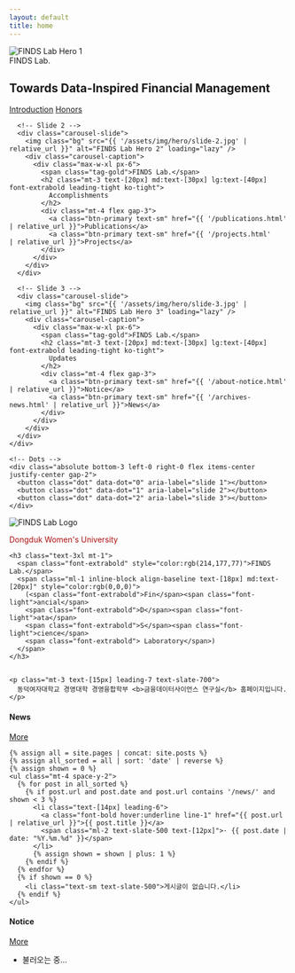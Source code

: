 ```yaml
---
layout: default
title: home
---
```


<!-- ======================= Home Hero / Intro / News ======================= -->

<!-- Hero -->
<section class="max-w-7xl mx-auto px-4 mt-6">
  <div class="carousel" id="carousel" aria-roledescription="carousel">
    <div class="carousel-track" id="carouselTrack">
      <!-- Slide 1 -->
      <div class="carousel-slide">
        <img class="bg" src="{{ '/assets/img/hero/slide-1.jpg' | relative_url }}" alt="FINDS Lab Hero 1" loading="eager" />
        <div class="carousel-caption">
          <div class="max-w-xl px-6">
            <span class="tag-gold">FINDS Lab.</span>
            <h1 class="mt-3 text-[20px] md:text-[30px] lg:text-[40px] font-extrabold leading-tight ko-tight">
              Towards Data-Inspired Financial Management
            </h1>
            <div class="mt-4 flex gap-3">
              <a class="btn-primary text-sm" href="{{ '/about-introduction.html' | relative_url }}">Introduction</a>
              <a class="btn-primary text-sm" href="{{ '/about-honors.html' | relative_url }}">Honors</a>
            </div>
          </div>
        </div>
      </div>

      <!-- Slide 2 -->
      <div class="carousel-slide">
        <img class="bg" src="{{ '/assets/img/hero/slide-2.jpg' | relative_url }}" alt="FINDS Lab Hero 2" loading="lazy" />
        <div class="carousel-caption">
          <div class="max-w-xl px-6">
            <span class="tag-gold">FINDS Lab.</span>
            <h2 class="mt-3 text-[20px] md:text-[30px] lg:text-[40px] font-extrabold leading-tight ko-tight">
              Accomplishments
            </h2>
            <div class="mt-4 flex gap-3">
              <a class="btn-primary text-sm" href="{{ '/publications.html' | relative_url }}">Publications</a>
              <a class="btn-primary text-sm" href="{{ '/projects.html'     | relative_url }}">Projects</a>
            </div>
          </div>
        </div>
      </div>

      <!-- Slide 3 -->
      <div class="carousel-slide">
        <img class="bg" src="{{ '/assets/img/hero/slide-3.jpg' | relative_url }}" alt="FINDS Lab Hero 3" loading="lazy" />
        <div class="carousel-caption">
          <div class="max-w-xl px-6">
            <span class="tag-gold">FINDS Lab.</span>
            <h2 class="mt-3 text-[20px] md:text-[30px] lg:text-[40px] font-extrabold leading-tight ko-tight">
              Updates
            </h2>
            <div class="mt-4 flex gap-3">
              <a class="btn-primary text-sm" href="{{ '/about-notice.html'  | relative_url }}">Notice</a>
              <a class="btn-primary text-sm" href="{{ '/archives-news.html' | relative_url }}">News</a>
            </div>
          </div>
        </div>
      </div>
    </div>

    <!-- Dots -->
    <div class="absolute bottom-3 left-0 right-0 flex items-center justify-center gap-2">
      <button class="dot" data-dot="0" aria-label="slide 1"></button>
      <button class="dot" data-dot="1" aria-label="slide 2"></button>
      <button class="dot" data-dot="2" aria-label="slide 3"></button>
    </div>
  </div>
</section>

<!-- Intro -->
<section class="max-w-7xl mx-auto px-4 mt-10 grid lg:grid-cols-[auto,1fr] gap-4 items-center">
  <div>
    <img src="{{ '/assets/img/brand/logo-finds.png' | relative_url }}"
         alt="FINDS Lab Logo"
         class="w-40 h-40 object-contain rounded-xl ring-1 ring-slate-200 bg-white p-3" />
  </div>

  <div>
    <p class="text-2xl font-extrabold tracking-tight" style="color:rgb(172,14,14)">Dongduk Women's University</p>

    <h3 class="text-3xl mt-1">
      <span class="font-extrabold" style="color:rgb(214,177,77)">FINDS Lab.</span>
      <span class="ml-1 inline-block align-baseline text-[18px] md:text-[20px]" style="color:rgb(0,0,0)">
        (<span class="font-extrabold">Fin</span><span class="font-light">ancial</span>
        <span class="font-extrabold">D</span><span class="font-light">ata</span>
        <span class="font-extrabold">S</span><span class="font-light">cience</span>
        <span class="font-extrabold"> Laboratory</span>)
      </span>
    </h3>


    <p class="mt-3 text-[15px] leading-7 text-slate-700">
      동덕여자대학교 경영대학 경영융합학부 <b>금융데이터사이언스 연구실</b> 홈페이지입니다.
    </p>
  </div>
</section>

<!-- News & Notice -->
<section class="max-w-7xl mx-auto px-4 mt-12 grid grid-cols-1 md:grid-cols-2 gap-6">
  <!-- News: 최신 3개 -->
  <div id="news-panel" class="card">
    <div class="flex items-center justify-between">
      <h4 class="text-xl font-extrabold">News</h4>
      <a class="warm-underline font-bold" href="{{ '/archives-news.html' | relative_url }}">More</a>
    </div>

    {% assign all = site.pages | concat: site.posts %}
    {% assign all_sorted = all | sort: 'date' | reverse %}
    {% assign shown = 0 %}
    <ul class="mt-4 space-y-2">
      {% for post in all_sorted %}
        {% if post.url and post.date and post.url contains '/news/' and shown < 3 %}
          <li class="text-[14px] leading-6">
            <a class="font-bold hover:underline line-1" href="{{ post.url | relative_url }}">{{ post.title }}</a>
            <span class="ml-2 text-slate-500 text-[12px]">· {{ post.date | date: "%Y.%m.%d" }}</span>
          </li>
          {% assign shown = shown | plus: 1 %}
        {% endif %}
      {% endfor %}
      {% if shown == 0 %}
        <li class="text-sm text-slate-500">게시글이 없습니다.</li>
      {% endif %}
    </ul>
  </div>

  <!-- Notice -->
  <div id="notice-panel" class="home-panel min-w-0">
    <div class="flex items-center justify-between gap-3">
      <h4 class="text-xl font-extrabold m-0">Notice</h4>
      <a class="warm-underline font-bold shrink-0" href="{{ '/about-notice.html' | relative_url }}">More</a>
    </div>
    <ul id="notice-feed" class="mt-4 space-y-2">
      <li class="text-sm text-slate-500">불러오는 중…</li>
    </ul>
  </div>
</section>

<!-- ====== Page-only JS (헤더/푸터와 분리) ====== -->
<script>
  // 캐러셀
  (function(){
    const track = document.getElementById('carouselTrack');
    const dots  = Array.from(document.querySelectorAll('[data-dot]'));
    if (!track || !dots.length) return;

    let idx = 0;
    const total = track.children.length;
    let timer;

    function go(i){
      idx = (i + total) % total;
      track.style.transform = `translateX(-${idx * 100}%)`;
      dots.forEach((d, j) => d.classList.toggle('active', j === idx));
    }

    function auto(){ timer = setInterval(() => go(idx + 1), 5000); }

    dots.forEach((d) => d.addEventListener('click', () => {
      clearInterval(timer); go(+d.dataset.dot); auto();
    }));

    go(0); auto();

    document.addEventListener('visibilitychange', () => {
      if (document.hidden){ clearInterval(timer); } else { auto(); }
    });
  })();

  // Notice 간단 로더
  (async function(){
    const target = document.getElementById('notice-feed');
    if (!target) return;

    try{
      const res = await fetch('{{ "/about-notice.html" | relative_url }}', { cache:'no-store' });
      if(!res.ok) throw new Error(res.status);
      const html = await res.text();
      const doc  = new DOMParser().parseFromString(html, 'text/html');

      const anchors = Array.from(doc.querySelectorAll('main a, article a, .board-row .sbj a, #content a'))
        .filter(a => a.getAttribute('href') && a.textContent.trim())
        .slice(0,3);

      target.innerHTML = '';
      if (anchors.length === 0){
        target.innerHTML = '<li class="text-sm text-slate-500">게시글이 없습니다.</li>';
        return;
      }

      anchors.forEach(a => {
        const li = document.createElement('li');
        li.className = 'text-[14px] leading-6';
        li.innerHTML = `<a class="font-bold hover:underline line-1" href="${a.getAttribute('href')}">${a.textContent.trim()}</a>`;
        target.appendChild(li);
      });
    }catch(e){
      console.error(e);
      target.innerHTML = '<li class="text-sm text-slate-500">불러오기 실패</li>';
    }
  })();
</script>
